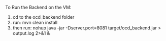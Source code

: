 To Run the Backend on the VM:
1. cd to the ocd_backend folder
2. run: mvn clean install
2. then run: nohup java -jar -Dserver.port=8081 target/ocd_backend.jar > output.log 2>&1 &

